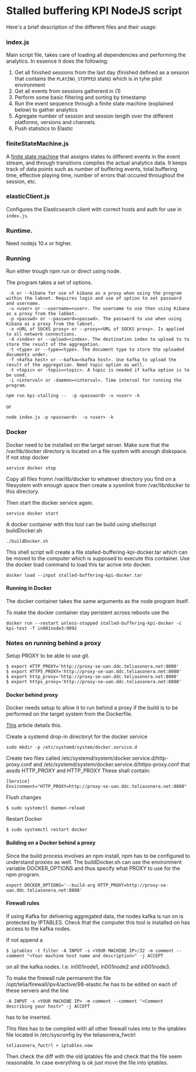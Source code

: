 # Stalled buffering KPI NodeJS script
Here's a brief description of the different files and their usage:
### index.js
Main script file, takes care of loading all dependencies and performing the analytics. In essence it does the following:
1. Get all finished sessions from the last day (finished defined as a session that contains the `PLAYING_STOPPED` state) which is in tyhe pilot environment
2. Get all events from sessions gathererd in (1)
3. Perform some basic filtering and sorting by timestamp
4. Run the event sequence through a finite state machine (explained below) to gather analytics
5. Agregate number of session and session length over the different platforms, versions and channels.
6. Push statistics to Elastic

### finiteStateMachine.js
A [finite state machine](https://en.wikipedia.org/wiki/Finite-state_machine) that assigns states to different events in the event stream, and through transitions compiles the actual analytics data. It keeps track of data points such as number of buffering events, total buffering time, effective playing time, number of errors that occured throughout the session, etc.

### elasticClient.js
Configures the Elasticsearch client with correct hosts and auth for use in `index.js`.

### Runtime. 
Need nodejs 10.x or higher.

### Running

Run either trough npm run or direct using node.

The program takes a set of options.

```
 -k or --kibana for use of kibana as a proxy when using the program within the labnet. Requires login and use of option to set password and username.
 -u <user> or --username=<user>. The username to use then using Kibana as a proxy from the labbet.
 -p <passwd> or --password=<passwd>. The password to use when using Kibana as a proxy from the labnet.
 -x <URL of SOCKS proxy> or --proxy=<URL of SOCKS proxy>. Is applied to all network connections.
 -d <index> or --upload=<index>. The destination index to upload to to store the result of the aggregation.
 -t <type> or --type=<type>. The document type to store the uploaded documents under.
 -f <kafka host> or --kafka=<kafka host>. Use kafka to upload the result of the aggregation. Need topic option as well.
 -t <topic> or -topic=<topic>. A topic is needed if kafka option is to be used.
 -i <interval> or -daemon=<interval>. Time interval for running the program.
```


```
npm run kpi-stalling --  -p <password> -u <user> -k
```

or

```
node index.js -p <password>  -u <user> -k
```


### Docker

Docker need to be installed on the target server. Make sure that the /var/lib/docker directory is located on a file system with anough diskspace. If not stop docker 

```
service docker stop
```
Copy all files fromn /var/lib/docker to whatever directory you find on a filesystem with enough space then create a sysmlink from /var/lib/docker to this directory.


Then start the docker service again.
```
service docker start
```




A docker container with this tool can be build using shellscript buildDocker.sh
```
./buildDocker.sh
```

This shell script will create a file stalled-buffering-kpi-docker.tar which can be moved to the computer which is supposed to execute this container. 
Use the docker load command to load this tar acrive into docker.

```
docker load --input stalled-buffering-kpi-docker.tar
```

#### Running in Docker

The docker container takes the same arguments as the node program itself.

To make the docker container stay peristent across reboots use the 

```
docker run --restart unless-stopped stalled-buffering-kpi-docker -c kpi-test -f in001node3:9092 
```

### Notes on running behind a proxy

Setup PROXY to be able to use git.

```
$ export HTTP_PROXY='http://proxy-se-uan.ddc.teliasonera.net:8080'
$ export HTTPS_PROXY='http://proxy-se-uan.ddc.teliasonera.net:8080'
$ export http_proxy='http://proxy-se-uan.ddc.teliasonera.net:8080'
$ export https_proxy='http://proxy-se-uan.ddc.teliasonera.net:8080'
```

#### Docker behind proxy

Docker needs setup to allow it to run behind a proxy if the build is to be performed on the target system from the Dockerfile.

[This](https://docs.docker.com/config/daemon/systemd/) article details this.

Create a systemd drop-in directoryt for the docker service

```
sudo mkdir -p /etc/systemd/system/docker.service.d
```

Create two files called /etc/systemd/system/docker.service.d/http-proxy.conf and /etc/systemd/system/docker.service.d/https-proxy.conf that assds HTTP_PROXY and HTTP_PROXY
These shall contain:

```
[Service]
Environment="HTTP_PROXY=http://proxy-se-uan.ddc.teliasonera.net:8080"
```

Flush changes

```
$ sudo systemctl daemon-reload
```

Restart Docker

```
$ sudo systemctl restart docker 
```

#### Building on a Docker behind a proxy

Since the build process involves an npm install, npm has to be configured to understand proxies as well.  The buildDocker.sh can use the environment variable DOCKER_OPTIONS and thus
specify what PROXY to use for the npm program.

```
export DOCKER_OPTIONS='--build-arg HTTP_PROXY=http://proxy-se-uan.ddc.teliasonera.net:8080'
```


#### Firewall rules

If using Kafka for delivering aggregated data, the nodes kafka is run on is protected by IPTABLES. Check that the computer this tool is installed on has access to the kafka nodes.

If not append a 
```
$ iptables -t filter -A INPUT -s <YOUR MACHINE IP>/32 -m comment --comment "<Your machine host name and description>" -j ACCEPT
```

on all the kafka nodes. I.e. in001node1, in001node2 and in001node3.

To make the firewall rule permanent the file /opt/telia/firewall/ipv4/active/98-elastic.fw has to be edited on each of these servers and the line 

```
-A INPUT -s <YOUR MACHINE IP> -m comment --comment "<Comment describing your host>" -j ACCEPT
```
has to be inserted.

This files has to be compiled with all other firewall rules into to the iptables file located in /etc/sysconfig by the teliasonera_fwctrl

```
teliasonera_fwctrl > iptables.new
```

Then check the diff with the old iptables file and check that the file seem reasonable. In case everything is ok just move the file into iptables.








